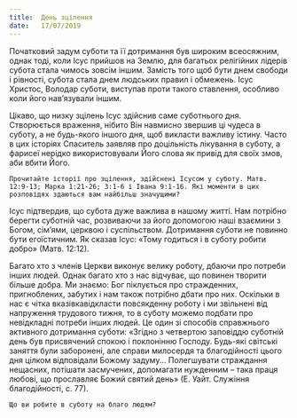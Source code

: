```yaml
---
title:  День зцілення
date:   17/07/2019
---
```


Початковий задум суботи та її дотримання був широким всеосяжним, однак тоді, коли Ісус прийшов на Землю, для багатьох релігійних лідерів субота стала чимось зовсім іншим. Замість того щоб бути днем ​​свободи і рівності, субота стала днем ​​людських правил і обмежень. Ісус Христос, Володар суботи, виступав проти такого ставлення, особливо коли його нав’язували іншим.

Цікаво, що низку зцілень Ісус здійснив саме суботнього дня. Створюється враження, нібито Він навмисно звершив ці чудеса в суботу, а не будь-якого іншого дня, щоб викласти важливу істину. Часто в цих історіях Спаситель заявляв про доцільність лікування в суботу, а фарисеї нерідко використовували Його слова як привід для своїх змов, аби вбити Його.

`Прочитайте історії про зцілення, здійснені Ісусом у суботу. Матв. 12:9-13; Марка 1:21-26; 3:1-6 і Івана 9:1-16. Які моменти в цих розповідях здаються вам найбільш значущими?`

Ісус підтвердив, що субота дуже важлива в нашому житті. Нам потрібно берегти суботній час, розвиваючи за його допомогою наші взаємини з Богом, сім’ями, церквою і суспільством. Дотримання суботи не повинно бути егоїстичним. Як сказав Ісус: «Тому годиться і в суботу робити добро» (Матв. 12:12).

Багато хто з членів Церкви виконує велику роботу, дбаючи про потреби інших людей. Однак багато хто з нас відчуває, що повинен творити більше добра. Ми знаємо: Бог піклується про стражденних, пригноблених, забутих і нам також потрібно дбати про них. Оскільки в нас є чітка вказівка ​​відкласти повсякденну роботу і ми звільнені від напруження трудового тижня, то в суботу можемо подбати про невідкладні потреби інших людей. Це один зі способів справжнього активного дотримання суботи: «Згідно з четвертою заповіддю суботній день був присвячений спокою і поклонінню Господу. Будь-які світські заняття були заборонені, але справи милосердя та благодійності цього дня цілком відповідали Божому задуму... Полегшувати страждання нещасних, потішати засмучених, допомагати нужденним – така праця любові, що прославляє Божий святий день» (Е. Уайт. Служіння благодійності, с. 77).

`Що ви робите в суботу на благо людям?`
